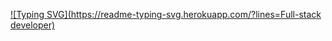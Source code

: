 [![Typing SVG](https://readme-typing-svg.herokuapp.com/?lines=Full-stack developer)](https://git.io/typing-svg)
